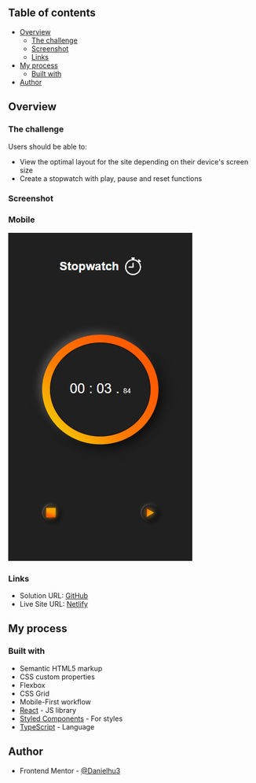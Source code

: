 
## Table of contents

- [Overview](#overview)
  - [The challenge](#the-challenge)
  - [Screenshot](#screenshot)
  - [Links](#links)
- [My process](#my-process)
  - [Built with](#built-with)
- [Author](#author)


## Overview

### The challenge

Users should be able to:

- View the optimal layout for the site depending on their device's screen size
- Create a stopwatch with play, pause and reset functions

### Screenshot

### Mobile
<img src='src/screenshots/mobile.png'>

### Links

- Solution URL: [GitHub](https://github.com/Danielhu3/stopwatch)
- Live Site URL: [Netlify](https://visionary-capybara-103ec5.netlify.app/)

## My process

### Built with

- Semantic HTML5 markup
- CSS custom properties
- Flexbox
- CSS Grid
- Mobile-First workflow
- [React](https://reactjs.org/) - JS library
- [Styled Components](https://styled-components.com/) - For styles
- [TypeScript](https://www.typescriptlang.org/) - Language


## Author
- Frontend Mentor - [@Danielhu3](https://www.frontendmentor.io/profile/Danielhu3)

